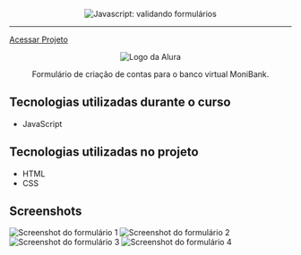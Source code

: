 <p align="center"> <img src="https://imgur.com/mIBmcEL.png" alt="Javascript: validando formulários"> </p>

<hr>

[Acessar Projeto](https://monibank-formulario-de-cadastro.vercel.app/pages/abrir-conta-form.html)

<p align="center"> <img src="https://github.com/MonicaHillman/aluraplay-requisicoes/blob/main/img/logo.png" alt="Logo da Alura"> </p>
<p align="center">Formulário de criação de contas para o banco virtual MoniBank.</p>

## Tecnologias utilizadas durante o curso
* JavaScript

## Tecnologias utilizadas no projeto
* HTML
* CSS

## Screenshots
![Screenshot do formulário 1](https://www.imagemhost.com.br/images/2023/01/30/img1.png)
![Screenshot do formulário 2](https://www.imagemhost.com.br/images/2023/01/30/img2.png)
![Screenshot do formulário 3](https://www.imagemhost.com.br/images/2023/01/30/img3.png)
![Screenshot do formulário 4](https://www.imagemhost.com.br/images/2023/01/30/img4.png)
